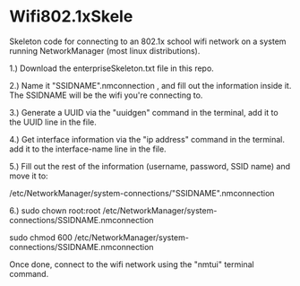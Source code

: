 # Wifi802.1xSkele
Skeleton code for connecting to an 802.1x school wifi network on a system running NetworkManager (most linux distributions).

1.) Download the enterpriseSkeleton.txt file in this repo.

2.) Name it "SSIDNAME".nmconnection , and fill out the information inside it. The SSIDNAME will be the wifi you're connecting to.

3.) Generate a UUID via the "uuidgen" command in the terminal, add it to the UUID line in the file.

4.) Get interface information via the "ip address" command in the terminal. add it to the interface-name line in the file.



5.) Fill out the rest of the information (username, password, SSID name) and move it to:

/etc/NetworkManager/system-connections/"SSIDNAME".nmconnection

6.) 
sudo chown root:root /etc/NetworkManager/system-connections/SSIDNAME.nmconnection

sudo chmod 600 /etc/NetworkManager/system-connections/SSIDNAME.nmconnection


Once done, connect to the wifi network using the "nmtui" terminal command.
